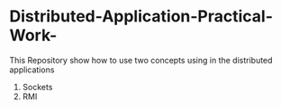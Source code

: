 # Distributed-Application-Practical-Work-

This Repository show how to use two concepts using in the distributed applications
1. Sockets
2. RMI 
